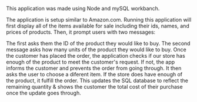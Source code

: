 This application was made using Node and mySQL workbanch.

The application is setup similar to Amazon.com. Running this application will first display all of the items available for sale including their ids, names, and prices of products. Then, it prompt users with two messages:

The first asks them the ID of the product they would like to buy.
The second message asks how many units of the product they would like to buy.
Once the customer has placed the order, the application checks if our store has enough of the product to meet the customer's request. If not, the app informs the customer and prevents the order from going through. It then asks the user to choose a diferent item. If the store does have enough of the product, it fulfill the order. This  updates the SQL database to reflect the remaining quantity & shows the customer the total cost of their purchase once the update goes through.